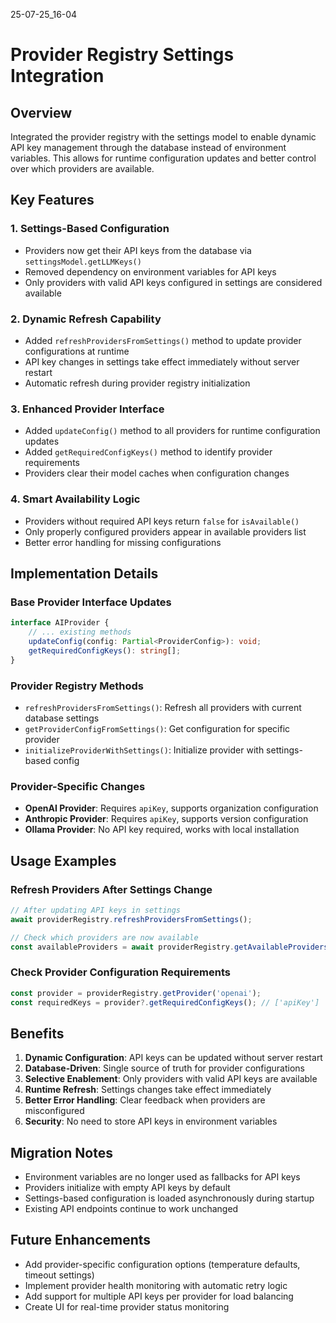 25-07-25_16-04

# Provider Registry Settings Integration

## Overview
Integrated the provider registry with the settings model to enable dynamic API key management through the database instead of environment variables. This allows for runtime configuration updates and better control over which providers are available.

## Key Features

### 1. Settings-Based Configuration
- Providers now get their API keys from the database via `settingsModel.getLLMKeys()`
- Removed dependency on environment variables for API keys
- Only providers with valid API keys configured in settings are considered available

### 2. Dynamic Refresh Capability
- Added `refreshProvidersFromSettings()` method to update provider configurations at runtime
- API key changes in settings take effect immediately without server restart
- Automatic refresh during provider registry initialization

### 3. Enhanced Provider Interface
- Added `updateConfig()` method to all providers for runtime configuration updates
- Added `getRequiredConfigKeys()` method to identify provider requirements
- Providers clear their model caches when configuration changes

### 4. Smart Availability Logic
- Providers without required API keys return `false` for `isAvailable()`
- Only properly configured providers appear in available providers list
- Better error handling for missing configurations

## Implementation Details

### Base Provider Interface Updates
```typescript
interface AIProvider {
    // ... existing methods
    updateConfig(config: Partial<ProviderConfig>): void;
    getRequiredConfigKeys(): string[];
}
```

### Provider Registry Methods
- `refreshProvidersFromSettings()`: Refresh all providers with current database settings
- `getProviderConfigFromSettings()`: Get configuration for specific provider
- `initializeProviderWithSettings()`: Initialize provider with settings-based config

### Provider-Specific Changes
- **OpenAI Provider**: Requires `apiKey`, supports organization configuration
- **Anthropic Provider**: Requires `apiKey`, supports version configuration  
- **Ollama Provider**: No API key required, works with local installation

## Usage Examples

### Refresh Providers After Settings Change
```typescript
// After updating API keys in settings
await providerRegistry.refreshProvidersFromSettings();

// Check which providers are now available
const availableProviders = await providerRegistry.getAvailableProviders();
```

### Check Provider Configuration Requirements
```typescript
const provider = providerRegistry.getProvider('openai');
const requiredKeys = provider?.getRequiredConfigKeys(); // ['apiKey']
```

## Benefits

1. **Dynamic Configuration**: API keys can be updated without server restart
2. **Database-Driven**: Single source of truth for provider configurations
3. **Selective Enablement**: Only providers with valid API keys are available
4. **Runtime Refresh**: Settings changes take effect immediately
5. **Better Error Handling**: Clear feedback when providers are misconfigured
6. **Security**: No need to store API keys in environment variables

## Migration Notes

- Environment variables are no longer used as fallbacks for API keys
- Providers initialize with empty API keys by default
- Settings-based configuration is loaded asynchronously during startup
- Existing API endpoints continue to work unchanged

## Future Enhancements

- Add provider-specific configuration options (temperature defaults, timeout settings)
- Implement provider health monitoring with automatic retry logic
- Add support for multiple API keys per provider for load balancing
- Create UI for real-time provider status monitoring

